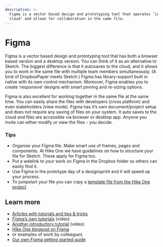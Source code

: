 ```yaml
---
description: >-
  Figma is a vector based design and prototyping tool that operates ‘in the
  cloud’ and allows for collaboration in the same file.
---
```


# Figma

Figma is a vector based design and prototyping tool that has both a browser based version and a desktop version. You can think of it as an alternative to Sketch. The biggest difference is that it autosaves to the cloud, and it allows you to work in the same file with multiple team members simultaneously.  (A kind of DropboxPaper meets Sketch.) Figma has library-support built in native with its own control mechanism. Moreover, Figma enables you to create ‘responsive’ designs with smart pinning and re-sizing options.

Figma is also excellent for working together in the same file at the same time. You can easily share the files with developers (cross platform) and even stakeholders (view mode). Figma has it’s own document/project setup and does not require any saving of files on your system. It auto saves to the cloud and files are accessible via browser or desktop app. Anyone you invite can either modify or view the files - you decide.

### Tips

* Organise your Figma file. Make smart use of frames, pages and components. At Hike One we have guidelines on how to structure your file for Sketch. These apply for Figma too.&#x20;
* Put a weblink to your work on Figma in the Dropbox folder so others can easily find it.
* Use Figma in the prototype day of a designsprint and it will speed up your process.
* To jumpstart your file you can copy a [template file from the Hike One project](https://www.figma.com/files/project/4776329/Hike-One)

## Learn more

* [Articles with tutorials and tips & tricks ](https://blog.figma.com/)
* [Figma’s own tutorials](https://www.youtube.com/watch?v=T0kRCTOX0zY) (video)
* [Another introductory tutorial](https://www.youtube.com/watch?v=3q3FV65ZrUs) (video)
* [Hike One blogpost on Figma](https://medium.com/@hikeone/stay-away-from-my-thingy-710c82e69b68)
* or examples of work by colleagues
* [Our own Figma getting started guide](https://www.figma.com/file/T0gyAskWoW9MSSiJHyNjV9/Figma---Tips%26Tricks?node-id=1%3A929)

